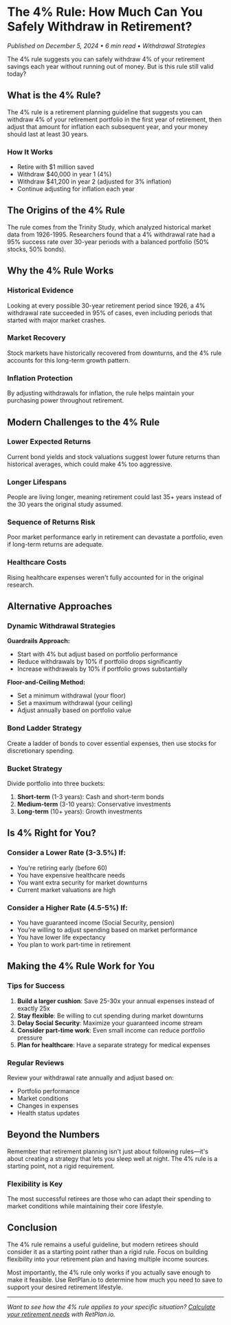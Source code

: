 # The 4% Rule: How Much Can You Safely Withdraw in Retirement?

*Published on December 5, 2024 • 6 min read • Withdrawal Strategies*

The 4% rule suggests you can safely withdraw 4% of your retirement savings each year without running out of money. But is this rule still valid today?

## What is the 4% Rule?

The 4% rule is a retirement planning guideline that suggests you can withdraw 4% of your retirement portfolio in the first year of retirement, then adjust that amount for inflation each subsequent year, and your money should last at least 30 years.

### How It Works
- Retire with $1 million saved
- Withdraw $40,000 in year 1 (4%)
- Withdraw $41,200 in year 2 (adjusted for 3% inflation)
- Continue adjusting for inflation each year

## The Origins of the 4% Rule

The rule comes from the Trinity Study, which analyzed historical market data from 1926-1995. Researchers found that a 4% withdrawal rate had a 95% success rate over 30-year periods with a balanced portfolio (50% stocks, 50% bonds).

## Why the 4% Rule Works

### Historical Evidence
Looking at every possible 30-year retirement period since 1926, a 4% withdrawal rate succeeded in 95% of cases, even including periods that started with major market crashes.

### Market Recovery
Stock markets have historically recovered from downturns, and the 4% rule accounts for this long-term growth pattern.

### Inflation Protection
By adjusting withdrawals for inflation, the rule helps maintain your purchasing power throughout retirement.

## Modern Challenges to the 4% Rule

### Lower Expected Returns
Current bond yields and stock valuations suggest lower future returns than historical averages, which could make 4% too aggressive.

### Longer Lifespans
People are living longer, meaning retirement could last 35+ years instead of the 30 years the original study assumed.

### Sequence of Returns Risk
Poor market performance early in retirement can devastate a portfolio, even if long-term returns are adequate.

### Healthcare Costs
Rising healthcare expenses weren't fully accounted for in the original research.

## Alternative Approaches

### Dynamic Withdrawal Strategies

**Guardrails Approach:**
- Start with 4% but adjust based on portfolio performance
- Reduce withdrawals by 10% if portfolio drops significantly
- Increase withdrawals by 10% if portfolio grows substantially

**Floor-and-Ceiling Method:**
- Set a minimum withdrawal (your floor)
- Set a maximum withdrawal (your ceiling)
- Adjust annually based on portfolio value

### Bond Ladder Strategy
Create a ladder of bonds to cover essential expenses, then use stocks for discretionary spending.

### Bucket Strategy
Divide portfolio into three buckets:
1. **Short-term** (1-3 years): Cash and short-term bonds
2. **Medium-term** (3-10 years): Conservative investments
3. **Long-term** (10+ years): Growth investments

## Is 4% Right for You?

### Consider a Lower Rate (3-3.5%) If:
- You're retiring early (before 60)
- You have expensive healthcare needs
- You want extra security for market downturns
- Current market valuations are high

### Consider a Higher Rate (4.5-5%) If:
- You have guaranteed income (Social Security, pension)
- You're willing to adjust spending based on market performance
- You have lower life expectancy
- You plan to work part-time in retirement

## Making the 4% Rule Work for You

### Tips for Success

1. **Build a larger cushion**: Save 25-30x your annual expenses instead of exactly 25x
2. **Stay flexible**: Be willing to cut spending during market downturns
3. **Delay Social Security**: Maximize your guaranteed income stream
4. **Consider part-time work**: Even small income can reduce portfolio pressure
5. **Plan for healthcare**: Have a separate strategy for medical expenses

### Regular Reviews
Review your withdrawal rate annually and adjust based on:
- Portfolio performance
- Market conditions
- Changes in expenses
- Health status updates

## Beyond the Numbers

Remember that retirement planning isn't just about following rules—it's about creating a strategy that lets you sleep well at night. The 4% rule is a starting point, not a rigid requirement.

### Flexibility is Key
The most successful retirees are those who can adapt their spending to market conditions while maintaining their core lifestyle.

## Conclusion

The 4% rule remains a useful guideline, but modern retirees should consider it as a starting point rather than a rigid rule. Focus on building flexibility into your retirement plan and having multiple income sources.

Most importantly, the 4% rule only works if you actually save enough to make it feasible. Use RetPlan.io to determine how much you need to save to support your desired retirement lifestyle.

---

*Want to see how the 4% rule applies to your specific situation? [Calculate your retirement needs](/) with RetPlan.io.*